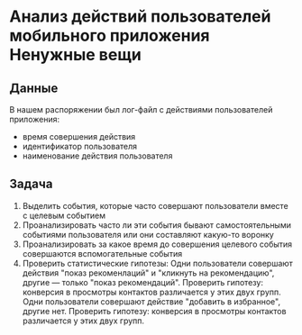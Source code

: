 # Анализ действий пользователей мобильного приложения Ненужные вещи
## Данные
В нашем распоряжении был лог-файл с действиями пользователей приложения:
- время совершения действия
- идентификатор пользователя
- наименование действия пользователя
## Задача
1. Выделить события, которые часто совершают пользователи вместе с целевым событием
2. Проанализировать часто ли эти события бывают самостоятельными событиями пользователя или они составляют какую-то воронку
3. Проанализировать за какое время до совершения целевого события совершаются вспомогательные события
4. Проверить статистические гипотезы:
	Одни пользователи совершают действия "показ рекоменлаций" и "кликнуть на рекомендацию", другие — только "показ рекомендаций". Проверить гипотезу: конверсия в просмотры контактов различается у этих двух групп.
	Одни пользователи совершают действие "добавить в избранное", другие нет. Проверить гипотезу: конверсия в просмотры контактов различается у этих двух групп.
